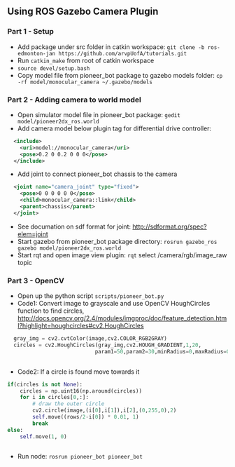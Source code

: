 ## Using ROS Gazebo Camera Plugin

### Part 1 - Setup
- Add package under src folder in catkin workspace: `git clone -b ros-edmonton-jan https://github.com/arvpUofA/tutorials.git`
- Run `catkin_make` from root of catkin workspace
- `source devel/setup.bash`
- Copy model file from pioneer_bot package to gazebo models folder: `cp -rf model/monocular_camera ~/.gazebo/models`

### Part 2 - Adding camera to world model
- Open simulator model file in pioneer_bot package: `gedit model/pioneer2dx_ros.world`
- Add camera model below plugin tag for differential drive controller: 
``` xml
  <include>
    <uri>model://monocular_camera</uri>
    <pose>0.2 0 0.2 0 0 0</pose>
  </include>
```
- Add joint to connect pioneer_bot chassis to the camera
``` xml
  <joint name="camera_joint" type="fixed">
    <pose>0 0 0 0 0 0</pose>
    <child>monocular_camera::link</child>
    <parent>chassis</parent>
  </joint> 
```
- See documation on sdf format for joint: http://sdformat.org/spec?elem=joint
- Start gazebo from pioneer_bot package directory: `rosrun gazebo_ros gazebo model/pioneer2dx_ros.world`
- Start rqt and open image view plugin: `rqt` select /camera/rgb/image_raw topic



### Part 3 - OpenCV 
- Open up the python script `scripts/pioneer_bot.py`
- Code1: Convert image to grayscale and use OpenCV HoughCircles function to find circles, http://docs.opencv.org/2.4/modules/imgproc/doc/feature_detection.html?highlight=houghcircles#cv2.HoughCircles
``` python
  gray_img = cv2.cvtColor(image,cv2.COLOR_RGB2GRAY)
  circles = cv2.HoughCircles(gray_img,cv2.HOUGH_GRADIENT,1,20,
                            param1=50,param2=30,minRadius=0,maxRadius=0.3)
    
```
- Code2: If a circle is found move towards it
```python
if(circles is not None):
    circles = np.uint16(np.around(circles))
    for i in circles[0,:]:
        # draw the outer circle
        cv2.circle(image,(i[0],i[1]),i[2],(0,255,0),2)
        self.move((rows/2-i[0]) * 0.01, 1)
        break
else:
    self.move(1, 0)
        
```
- Run node: `rosrun pioneer_bot pioneer_bot`
